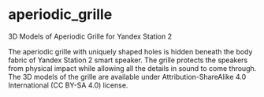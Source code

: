 # aperiodic_grille
3D Models of Aperiodic Grille for Yandex Station 2
 
The aperiodic grille with uniquely shaped holes is hidden beneath the body fabric of Yandex Station 2 smart speaker. The grille protects the speakers from physical impact while allowing all the details in sound to come through. 
The 3D models of the grille are available under Attribution-ShareAlike 4.0 International (CC BY-SA 4.0) license. 
